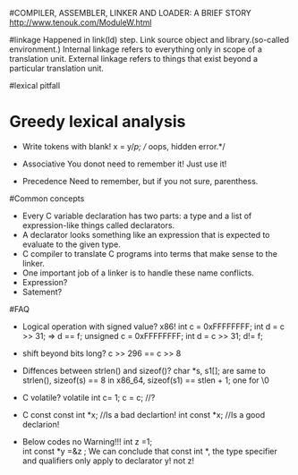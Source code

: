 

#COMPILER, ASSEMBLER, LINKER AND LOADER: A BRIEF STORY
http://www.tenouk.com/ModuleW.html

#linkage
Happened in link(ld) step.
Link source object and library.(so-called environment.)
Internal linkage refers to everything only in scope of a translation unit. 
External linkage refers to things that exist beyond a particular translation unit.

#lexical pitfall
# Greedy lexical analysis

* Write tokens with blank!
x = y/*p;  /* oops, hidden error.*/


* Associative
You donot need to remember it! Just use it!

* Precedence
Need to remember, but if you not sure, parenthess.

#Common concepts
* Every C variable declaration has two parts: a type and a list of expression-like things called declarators.
* A declarator looks something like an expression that is expected to evaluate to the given type.
* C compiler to translate C programs into terms that make sense to the linker.
* One important job of a linker is to handle these name conflicts.
* Expression?
* Satement?


#FAQ
* Logical operation with signed value? x86!
int c = 0xFFFFFFFF;  int d = c >> 31; => d == f;
unsigned c = 0xFFFFFFFF;  int d = c >> 31; d!= f;
* shift beyond bits long?
c >> 296 == c >> 8

* Diffences between strlen() and sizeof()?
char *s, s1[]; are same to strlen(), sizeof(s) == 8 in x86_64, sizeof(s1) == stlen + 1; one for \0

* C volatile?
volatile int c= 1;
c = c; //?

* C const
const int *x; //Is a bad declartion!
int const *x; //Is a good declarion!

+ Below codes no Warning!!!
    int z =1;         
    int const *y =&z ;
We can conclude that const int *, the type specifier and qualifiers only apply to declarator y! not z!


